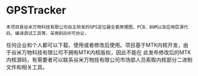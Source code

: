 # GPSTracker
    本项目是谷米万物科技有限公司自主研发的GPS定位器全套原理图、PCB、BOM以及应用层源代码、编译调试工具等，采用BSD许可协议，
任何企业和个人都可以下载、使用或者修改后使用。项目基于MTK内核开发，由于谷米万物科技有限公司不拥有MTK内核版权，因此不能在
此发布修改后的MTK内核源码，有需要者可以联系谷米万物技有限公司市场部人员索取内核部分二进制文件和相关工具。

